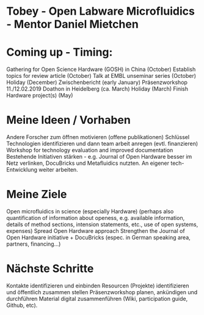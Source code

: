 # Tobey - Open Labware Microfluidics - Mentor Daniel Mietchen

# Coming up - Timing:
Gathering for Open Science Hardware (GOSH) in China (October)
Establish topics for review article (October)
Talk at EMBL unseminar series (October)
Holiday (December)
Zwischenbericht (early January)
Präsenzworkshop 11./12.02.2019
Doathon in Heidelberg (ca. March)
Holiday (March)
Finish Hardware project(s) (May)

# Meine Ideen / Vorhaben
Andere Forscher zum öffnen motivieren (offene publikationen)
Schlüssel Technologien identifizieren und dann team arbeit anregen (evtl. finanzieren)
Workshop for technology evaluation and improved documentation
Bestehende Initiativen stärken - e.g. Journal of Open Hardware besser im Netz verlinken, DocuBricks und Metafluidics nutzten.
An eigener tech-Entwicklung weiter arbeiten.

# Meine Ziele
Open microfluidics in science (especially Hardware) (perhaps also quantification of information about openess, e.g. available information, details of method sections, intension statements, etc., use of open systems, expenses)
Spread Open Hardware approach
Strengthen the Journal of Open Hardware initiative + DocuBricks (espec. in German speaking area, partners, financing...)

# Nächste Schritte
Kontakte identifizieren und einbinden
Resourcen (Projekte) identifizieren und öffentlich zusammen stellen
Präsenzworkshop planen, ankündigen und durchführen
Material digital zusammenführen (Wiki, participation guide, Github, etc).
